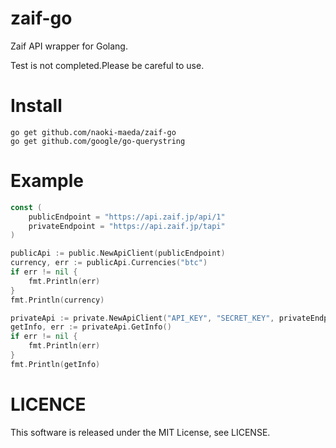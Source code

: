 # zaif-go
Zaif API wrapper for Golang.

Test is not completed.Please be careful to use.

# Install
```
go get github.com/naoki-maeda/zaif-go
go get github.com/google/go-querystring
```

# Example
```go
const (
	publicEndpoint = "https://api.zaif.jp/api/1"
	privateEndpoint = "https://api.zaif.jp/tapi"
)

publicApi := public.NewApiClient(publicEndpoint)
currency, err := publicApi.Currencies("btc")
if err != nil {
    fmt.Println(err)
}
fmt.Println(currency)

privateApi := private.NewApiClient("API_KEY", "SECRET_KEY", privateEndpoint)
getInfo, err := privateApi.GetInfo()
if err != nil {
    fmt.Println(err)
}
fmt.Println(getInfo)
```

# LICENCE
This software is released under the MIT License, see LICENSE.
